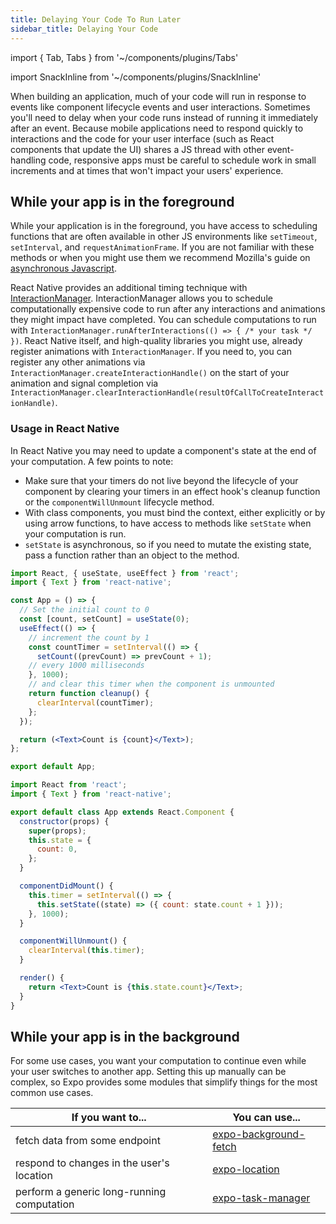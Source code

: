 ```yaml
---
title: Delaying Your Code To Run Later
sidebar_title: Delaying Your Code
---
```


import { Tab, Tabs } from '~/components/plugins/Tabs'

import SnackInline from '~/components/plugins/SnackInline'

When building an application, much of your code will run in response to events like component lifecycle events and user interactions. Sometimes you'll need to delay when your code runs instead of running it immediately after an event. Because mobile applications need to respond quickly to interactions and the code for your user interface (such as React components that update the UI) shares a JS thread with other event-handling code, responsive apps must be careful to schedule work in small increments and at times that won't impact your users' experience.


## While your app is in the foreground
 While your application is in the foreground, you have access to scheduling functions that are often available in other JS environments like `setTimeout`, `setInterval`, and `requestAnimationFrame`. If you are not familiar with these methods or when you might use them we recommend Mozilla's guide on [asynchronous Javascript](https://developer.mozilla.org/en-US/docs/Learn/JavaScript/Asynchronous/Timeouts_and_intervals).

React Native provides an additional timing technique with [InteractionManager](https://reactnative.dev/docs/interactionmanager). InteractionManager allows you to schedule computationally expensive code to run after any interactions and animations they might impact have completed. You can schedule computations to run with `InteractionManager.runAfterInteractions(() => { /* your task */ })`. React Native itself, and high-quality libraries you might use, already register animations with `InteractionManager`. If you need to, you can register any other animations via `InteractionManager.createInteractionHandle()` on the start of your animation and signal completion via `InteractionManager.clearInteractionHandle(resultOfCallToCreateInteractionHandle)`.


### Usage in React Native

In React Native you may need to update a component's state at the end of your computation. A few points to note:
- Make sure that your timers do not live beyond the lifecycle of your component by clearing your timers in an effect hook's cleanup function or the `componentWillUnmount` lifecycle method.
- With class components, you must bind the context, either explicitly or by using arrow functions, to have access to methods like `setState` when your computation is run.
- `setState` is asynchronous, so if you need to mutate the existing state, pass a function rather than an object to the method.


<Tabs>
<Tab label="With Hooks">
<SnackInline>

<!-- prettier-ignore -->
```jsx
import React, { useState, useEffect } from 'react';
import { Text } from 'react-native';

const App = () => {
  // Set the initial count to 0
  const [count, setCount] = useState(0);
  useEffect(() => {
    // increment the count by 1
    const countTimer = setInterval(() => {
      setCount((prevCount) => prevCount + 1);
    // every 1000 milliseconds
    }, 1000);
    // and clear this timer when the component is unmounted
    return function cleanup() {
      clearInterval(countTimer);
    };
  });

  return (<Text>Count is {count}</Text>);
};

export default App;
```
</SnackInline>
</Tab>
<Tab label="With Class Components">
<SnackInline>

<!-- prettier-ignore -->
```jsx
import React from 'react';
import { Text } from 'react-native';

export default class App extends React.Component {
  constructor(props) {
    super(props);
    this.state = {
      count: 0,
    };
  }

  componentDidMount() {
    this.timer = setInterval(() => {
      this.setState((state) => ({ count: state.count + 1 }));
    }, 1000);
  }

  componentWillUnmount() {
    clearInterval(this.timer);
  }

  render() {
    return <Text>Count is {this.state.count}</Text>;
  }
}
```
</SnackInline>
</Tab>
</Tabs>



## While your app is in the background

For some use cases, you want your computation to continue even while your user switches to another app. Setting this up manually can be complex, so Expo provides some modules that simplify things for the most common use cases.


| If you want to... | You can use... |
| ----------------------- | ----------- |
| fetch data from some endpoint          | [expo-background-fetch](../versions/latest/sdk/background-fetch.md) |
| respond to changes in the user's location           | [expo-location](../versions/latest/sdk/location.md) |
| perform a generic long-running computation   | [expo-task-manager](../versions/latest/sdk/task-manager.md) |

